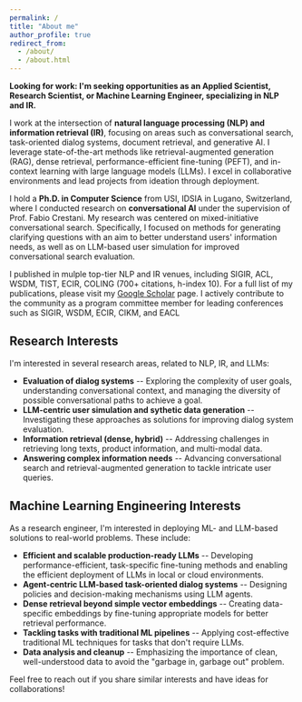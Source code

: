 ```yaml
---
permalink: /
title: "About me"
author_profile: true
redirect_from: 
  - /about/
  - /about.html
---
```


**Looking for work: I'm seeking opportunities as an Applied Scientist, Research Scientist, or Machine Learning Engineer, specializing in NLP and IR.**

I work at the intersection of **natural language processing (NLP) and information retrieval (IR)**, focusing on areas such as conversational search, task-oriented dialog systems, document retrieval, and generative AI. I leverage state-of-the-art methods like retrieval-augmented generation (RAG), dense retrieval, performance-efficient fine-tuning (PEFT), and in-context learning with large language models (LLMs). I excel in collaborative environments and lead projects from ideation through deployment.

I hold a **Ph.D. in Computer Science** from USI, IDSIA in Lugano, Switzerland, where I conducted research on **conversational AI** under the supervision of Prof. Fabio Crestani.
My research was centered on mixed-initiative conversational search. Specifically, I focused on methods for generating clarifying questions with an aim to better understand users' information needs, as well as on LLM-based user simulation for improved conversational search evaluation.

I published in mulple top-tier NLP and IR venues, including SIGIR, ACL, WSDM, TIST, ECIR, COLING (700+ citations, h-index 10). For a full list of my publications, please visit my [Google Scholar](https://scholar.google.com/citations?user=jxKS_4EAAAAJ&hl=en) page.
I actively contribute to the community as a program committee member for leading conferences such as SIGIR, WSDM, ECIR, CIKM, and EACL

## Research Interests
I'm interested in several research areas, related to NLP, IR, and LLMs:
* **Evaluation of dialog systems** -- Exploring the complexity of user goals, understanding conversational context, and managing the diversity of possible conversational paths to achieve a goal.
* **LLM-centric user simulation and sythetic data generation** -- Investigating these approaches as solutions for improving dialog system evaluation.
* **Information retrieval (dense, hybrid)** -- Addressing challenges in retrieving long texts, product information, and multi-modal data.
* **Answering complex information needs** -- Advancing conversational search and retrieval-augmented generation to tackle intricate user queries.

## Machine Learning Engineering Interests
As a research engineer, I'm interested in deploying ML- and LLM-based solutions to real-world problems.
These include:
* **Efficient and scalable production-ready LLMs** -- Developing performance-efficient, task-specific fine-tuning methods and enabling the efficient deployment of LLMs in local or cloud environments.
* **Agent-centric LLM-based task-oriented dialog systems** -- Designing policies and decision-making mechanisms using LLM agents.
* **Dense retrieval beyond simple vector embeddings** -- Creating data-specific embeddings by fine-tuning appropriate models for better retrieval performance.
* **Tackling tasks with traditional ML pipelines** --  Applying cost-effective traditional ML techniques for tasks that don't require LLMs.
* **Data analysis and cleanup** -- Emphasizing the importance of clean, well-understood data to avoid the "garbage in, garbage out" problem.

Feel free to reach out if you share similar interests and have ideas for collaborations!
